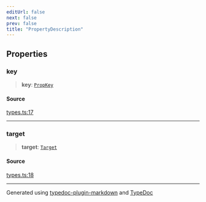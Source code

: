```yaml
---
editUrl: false
next: false
prev: false
title: "PropertyDescription"
---
```


## Properties

### key

> **key**: [`PropKey`](/api/type-aliases/propkey/)

#### Source

[types.ts:17](https://github.com/dmdin/chord/blob/5f43e0e/src/types.ts#L17)

***

### target

> **target**: [`Target`](/api/interfaces/target/)

#### Source

[types.ts:18](https://github.com/dmdin/chord/blob/5f43e0e/src/types.ts#L18)

***

Generated using [typedoc-plugin-markdown](https://www.npmjs.com/package/typedoc-plugin-markdown) and [TypeDoc](https://typedoc.org/)
